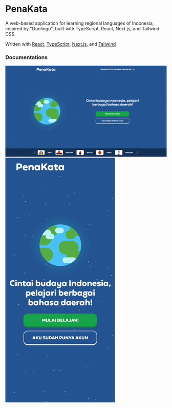 # PenaKata

A web-based application for learning regional languages of Indonesia, inspired by "Duolingo", built with TypeScript, React, Next.js, and Tailwind CSS.

Written with [React](https://react.dev/), [TypeScript](https://www.typescriptlang.org/), [Next.js](https://nextjs.org/), and [Tailwind](https://tailwindcss.com/)

### Documentations
<img src="./screenshots/screenshot-desktop.png" alt="Desktop screenshot" />
<img src="./screenshots/screenshot-mobile.png" alt="Mobile screenshot" />
